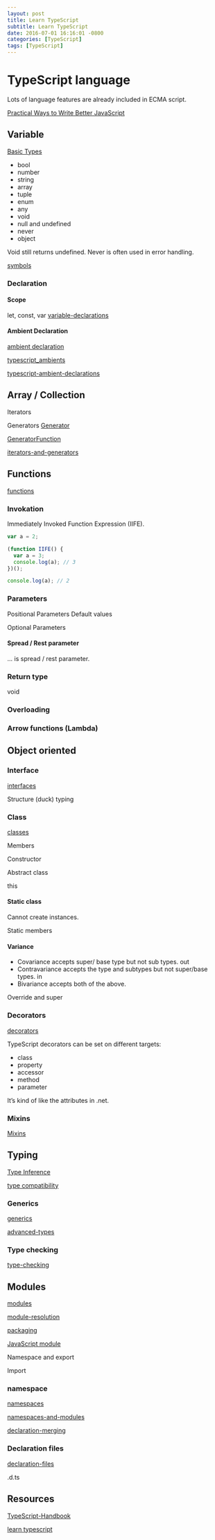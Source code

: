 ```yaml
---
layout: post
title: Learn TypeScript
subtitle: Learn TypeScript
date: 2016-07-01 16:16:01 -0800
categories: [TypeScript]
tags: [TypeScript]
---
```


# TypeScript language

Lots of language features are already included in ECMA script.

[Practical Ways to Write Better JavaScript](https://stackoverflow.blog/2019/09/12/practical-ways-to-write-better-javascript/)

## Variable

[Basic Types](http://www.typescriptlang.org/docs/handbook/basic-types.html)

- bool
- number
- string
- array
- tuple
- enum
- any
- void
- null and undefined
- never
- object

Void still returns undefined.
Never is often used in error handling.

[symbols](http://www.typescriptlang.org/docs/handbook/symbols.html)

### Declaration

#### Scope

let, const, var
[variable-declarations](http://www.typescriptlang.org/docs/handbook/variable-declarations.html)

#### Ambient Declaration

[ambient declaration](https://basarat.gitbooks.io/typescript/docs/types/ambient/intro.html)

[typescript_ambients](https://www.tutorialspoint.com/typescript/typescript_ambients.htm)

[typescript-ambient-declarations](https://medium.com/@mikenorth/guide-to-typescript-ambient-declarations-717ef6da6514)

## Array / Collection

Iterators

Generators
[Generator](https://developer.mozilla.org/en-US/docs/Web/JavaScript/Reference/Global_Objects/Generator)

[GeneratorFunction](https://developer.mozilla.org/en-US/docs/Web/JavaScript/Reference/Global_Objects/GeneratorFunction)

[iterators-and-generators](http://www.typescriptlang.org/docs/handbook/iterators-and-generators.html)

## Functions

[functions](http://www.typescriptlang.org/docs/handbook/functions.html)

### Invokation

Immediately Invoked Function Expression (IIFE).

```js
var a = 2;

(function IIFE() {
  var a = 3;
  console.log(a); // 3
})();

console.log(a); // 2
```

### Parameters

Positional Parameters
Default values

Optional Parameters

#### Spread / Rest parameter

... is spread / rest parameter.

### Return type

void

### Overloading

### Arrow functions (Lambda)

## Object oriented

### Interface

[interfaces](http://www.typescriptlang.org/docs/handbook/interfaces.html)

Structure (duck) typing

### Class

[classes](http://www.typescriptlang.org/docs/handbook/classes.html)

Members

Constructor

Abstract class

this

#### Static class

Cannot create instances.

Static members

#### Variance

- Covariance accepts super/ base type but not sub types. out
- Contravariance accepts the type and subtypes but not super/base types. in
- Bivariance accepts both of the above.

Override and super

### Decorators

[decorators](http://www.typescriptlang.org/docs/handbook/decorators.html)

TypeScript decorators can be set on different targets:

- class
- property
- accessor
- method
- parameter

It’s kind of like the attributes in .net.

### Mixins

[Mixins](http://www.typescriptlang.org/docs/handbook/mixins.html)

## Typing

[Type Inference](http://www.typescriptlang.org/docs/handbook/type-inference.html)

[type compatibility](http://www.typescriptlang.org/docs/handbook/type-compatibility.html)

### Generics

[generics](http://www.typescriptlang.org/docs/handbook/generics.html)

[advanced-types](http://www.typescriptlang.org/docs/handbook/advanced-types.html)

### Type checking

[type-checking](http://www.typescriptlang.org/docs/handbook/type-checking-javascript-files.html)

## Modules

[modules](https://www.typescriptlang.org/docs/handbook/modules.html)

[module-resolution](http://www.typescriptlang.org/docs/handbook/module-resolution.html)

[packaging](https://itnext.io/step-by-step-building-and-publishing-an-npm-typescript-package-44fe7164964c)

[JavaScript module](https://app.pluralsight.com/library/courses/javascript-module-fundamentals/)

Namespace and export

Import

### namespace

[namespaces](http://www.typescriptlang.org/docs/handbook/namespaces.html)

[namespaces-and-modules](http://www.typescriptlang.org/docs/handbook/namespaces-and-modules.html)

[declaration-merging](http://www.typescriptlang.org/docs/handbook/declaration-merging.html)

### Declaration files

[declaration-files](http://www.typescriptlang.org/docs/handbook/declaration-files/introduction.html)

.d.ts

## Resources

[TypeScript-Handbook](https://github.com/Microsoft/TypeScript-Handbook)

[learn typescript](https://github.com/TypeStrong/learn-typescript)
